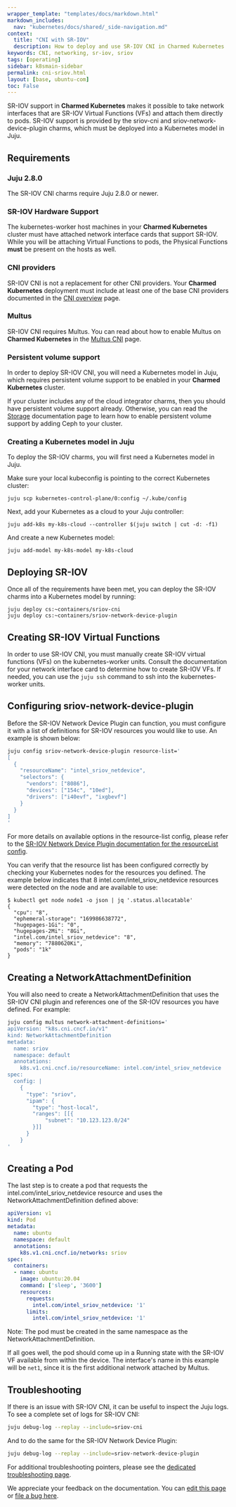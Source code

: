 ```yaml
---
wrapper_template: "templates/docs/markdown.html"
markdown_includes:
  nav: "kubernetes/docs/shared/_side-navigation.md"
context:
  title: "CNI with SR-IOV"
  description: How to deploy and use SR-IOV CNI in Charmed Kubernetes
keywords: CNI, networking, sr-iov, sriov
tags: [operating]
sidebar: k8smain-sidebar
permalink: cni-sriov.html
layout: [base, ubuntu-com]
toc: False
---
```


SR-IOV support in **Charmed Kubernetes** makes it possible to take network
interfaces that are SR-IOV Virtual Functions (VFs) and attach them directly to
pods. SR-IOV support is provided by the sriov-cni and
sriov-network-device-plugin charms, which must be deployed into a Kubernetes
model in Juju.

## Requirements

### Juju 2.8.0

The SR-IOV CNI charms require Juju 2.8.0 or newer.

### SR-IOV Hardware Support

The kubernetes-worker host machines in your **Charmed Kubernetes** cluster must
have attached network interface cards that support SR-IOV. While you will be
attaching Virtual Functions to pods, the Physical Functions **must** be present
on the hosts as well.

### CNI providers

SR-IOV CNI is not a replacement for other CNI providers. Your
**Charmed Kubernetes** deployment must include at least one of the base CNI
providers documented in the [CNI overview][cni-overview] page.

### Multus

SR-IOV CNI requires Multus. You can read about how to enable Multus on
**Charmed Kubernetes** in the [Multus CNI][cni-multus] page.

### Persistent volume support

In order to deploy SR-IOV CNI, you will need a Kubernetes model in Juju, which
requires persistent volume support to be enabled in your **Charmed Kubernetes**
cluster.

If your cluster includes any of the cloud integrator charms, then you should
have persistent volume support already. Otherwise, you can read the
[Storage][storage] documentation page to learn how to enable persistent volume
support by adding Ceph to your cluster.

### Creating a Kubernetes model in Juju

To deploy the SR-IOV charms, you will first need a Kubernetes model in Juju.

Make sure your local kubeconfig is pointing to the correct Kubernetes cluster:

```
juju scp kubernetes-control-plane/0:config ~/.kube/config
```

Next, add your Kubernetes as a cloud to your Juju controller:

```
juju add-k8s my-k8s-cloud --controller $(juju switch | cut -d: -f1)
```

And create a new Kubernetes model:

```
juju add-model my-k8s-model my-k8s-cloud
```

## Deploying SR-IOV

Once all of the requirements have been met, you can deploy the SR-IOV charms
into a Kubernetes model by running:

```
juju deploy cs:~containers/sriov-cni
juju deploy cs:~containers/sriov-network-device-plugin
```

## Creating SR-IOV Virtual Functions

In order to use SR-IOV CNI, you must manually create SR-IOV virtual functions
(VFs) on the kubernetes-worker units. Consult the documentation for your network
interface card to determine how to create SR-IOV VFs. If needed, you can use the
`juju ssh` command to ssh into the kubernetes-worker units.

## Configuring sriov-network-device-plugin

Before the SR-IOV Network Device Plugin can function, you must configure it
with a list of definitions for SR-IOV resources you would like to use. An
example is shown below:

```bash
juju config sriov-network-device-plugin resource-list='
[
  {
    "resourceName": "intel_sriov_netdevice",
    "selectors": {
      "vendors": ["8086"],
      "devices": ["154c", "10ed"],
      "drivers": ["i40evf", "ixgbevf"]
    }
  }
]
'
```

For more details on available options in the resource-list config, please refer to the
[SR-IOV Network Device Plugin documentation for the resourceList config][sriov-resourcelist].

You can verify that the resource list has been configured correctly by checking
your Kubernetes nodes for the resources you defined. The example below indicates
that 8 intel.com/intel_sriov_netdevice resources were detected on the node and
are available to use:

```
$ kubectl get node node1 -o json | jq '.status.allocatable'
{
  "cpu": "8",
  "ephemeral-storage": "169986638772",
  "hugepages-1Gi": "0",
  "hugepages-2Mi": "8Gi",
  "intel.com/intel_sriov_netdevice": "8",
  "memory": "7880620Ki",
  "pods": "1k"
}
```

## Creating a NetworkAttachmentDefinition

You will also need to create a NetworkAttachmentDefinition that uses the SR-IOV
CNI plugin and references one of the SR-IOV resources you have defined. For
example:

```bash
juju config multus network-attachment-definitions='
apiVersion: "k8s.cni.cncf.io/v1"
kind: NetworkAttachmentDefinition
metadata:
  name: sriov
  namespace: default
  annotations:
    k8s.v1.cni.cncf.io/resourceName: intel.com/intel_sriov_netdevice
spec:
  config: |
    {
      "type": "sriov",
      "ipam": {
        "type": "host-local",
        "ranges": [[{
            "subnet": "10.123.123.0/24"
        }]]
      }
    }
'
```

## Creating a Pod

The last step is to create a pod that requests the
intel.com/intel_sriov_netdevice resource and uses the
NetworkAttachmentDefinition defined above:

```yaml
apiVersion: v1
kind: Pod
metadata:
  name: ubuntu
  namespace: default
  annotations:
    k8s.v1.cni.cncf.io/networks: sriov
spec:
  containers:
  - name: ubuntu
    image: ubuntu:20.04
    command: ['sleep', '3600']
    resources:
      requests:
        intel.com/intel_sriov_netdevice: '1'
      limits:
        intel.com/intel_sriov_netdevice: '1'
```
<div class="p-notification--information">
  <p markdown="1" class="p-notification__response">
    <span class="p-notification__status">Note:</span>
The pod must be created in the same namespace as the
NetworkAttachmentDefinition.
  </p>
</div>

If all goes well, the pod should come up in a Running state with the SR-IOV VF
available from within the device. The interface's name in this example will be
`net1`, since it is the first additional network attached by Multus.

## Troubleshooting

If there is an issue with SR-IOV CNI, it can be useful to inspect the Juju logs. To
see a complete set of logs for SR-IOV CNI:

```bash
juju debug-log --replay --include=sriov-cni
```

And to do the same for the SR-IOV Network Device Plugin:

```bash
juju debug-log --replay --include=sriov-network-device-plugin
```

For additional troubleshooting pointers, please see the [dedicated troubleshooting page][troubleshooting].

<!-- LINKS -->

[cni-overview]: /kubernetes/docs/cni-overview
[storage]: /kubernetes/docs/storage
[cni-multus]: /kubernetes/docs/cni-multus
[sriov-resourcelist]: https://github.com/intel/sriov-network-device-plugin/tree/db98d96cc0d6ad3fff917ba238bd1cc5cc3f7e82#config-parameters
[troubleshooting]: /kubernetes/docs/troubleshooting

<!-- FEEDBACK -->
<!-- FEEDBACK -->
<div class="p-notification--information">
  <div class="p-notification__content">
    <p class="p-notification__message">We appreciate your feedback on the documentation. You can
    <a href="https://github.com/charmed-kubernetes/kubernetes-docs/edit/main/pages/k8s/cni-sriov.md" >edit this page</a>
    or
    <a href="https://github.com/charmed-kubernetes/kubernetes-docs/issues/new" >file a bug here</a>.</p>
  </div>
</div>
</div>

